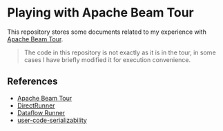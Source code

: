 # Playing with Apache Beam Tour

This repository stores some documents related to my experience with [Apache Beam Tour](https://tour.beam.apache.org/).

> The code in this repository is not exactly as it is in the tour, in some cases I have briefly modified it for execution convenience.

## References

- [Apache Beam Tour](https://tour.beam.apache.org/)
- [DirectRunner](https://beam.apache.org/documentation/runners/direct/)
- [Dataflow Runner](https://beam.apache.org/documentation/runners/dataflow/)
- [user-code-serializability](https://beam.apache.org/documentation/programming-guide/#user-code-serializability)